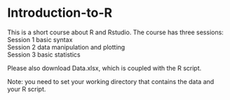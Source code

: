 # Introduction-to-R

This is a short course about R and Rstudio. The course has three sessions:   
Session 1 basic syntax   
Session 2 data manipulation and plotting  
Session 3 basic statistics  

Please also download Data.xlsx, which is coupled with the R script. 

Note: you need to set your working directory that contains the data and your R script. 
